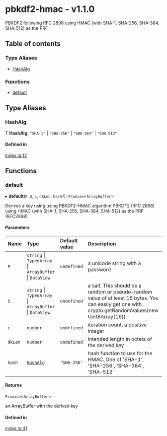 # pbkdf2-hmac - v1.1.0

PBKDF2 following RFC 2898 using HMAC (with SHA-1, SHA-256, SHA-384, SHA-512) as the PRF

## Table of contents

### Type Aliases

- [HashAlg](API.md#hashalg)

### Functions

- [default](API.md#default)

## Type Aliases

### HashAlg

Ƭ **HashAlg**: ``"SHA-1"`` \| ``"SHA-256"`` \| ``"SHA-384"`` \| ``"SHA-512"``

#### Defined in

[index.ts:12](https://github.com/juanelas/pbkdf2-hmac/blob/011342b/src/ts/index.ts#L12)

## Functions

### default

▸ **default**(`P`, `S`, `c`, `dkLen`, `hash?`): `Promise`<`ArrayBuffer`\>

Derives a key using using PBKDF2-HMAC algorithm
PBKDF2 (RFC 2898) using HMAC (with SHA-1, SHA-256, SHA-384, SHA-512) as
the PRF (RFC2898)

#### Parameters

| Name | Type | Default value | Description |
| :------ | :------ | :------ | :------ |
| `P` | `string` \| `TypedArray` \| `ArrayBuffer` \| `DataView` | `undefined` | a unicode string with a password |
| `S` | `string` \| `TypedArray` \| `ArrayBuffer` \| `DataView` | `undefined` | a salt. This should be a random or pseudo-random value of at least 16 bytes. You can easily get one with crypto.getRandomValues(new Uint8Array(16)) |
| `c` | `number` | `undefined` | iteration count, a positive integer |
| `dkLen` | `number` | `undefined` | intended length in octets of the derived key |
| `hash` | [`HashAlg`](API.md#hashalg) | `'SHA-256'` | hash function to use for the HMAC. One of 'SHA-1', 'SHA-256', 'SHA-384', 'SHA-512' |

#### Returns

`Promise`<`ArrayBuffer`\>

an ArrayBuffer with the derived key

#### Defined in

[index.ts:41](https://github.com/juanelas/pbkdf2-hmac/blob/011342b/src/ts/index.ts#L41)
